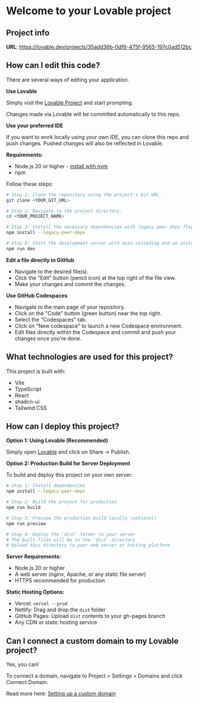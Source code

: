 
# Welcome to your Lovable project

## Project info

**URL**: https://lovable.dev/projects/35add36b-0df6-475f-9565-197c0ad512bc

## How can I edit this code?

There are several ways of editing your application.

**Use Lovable**

Simply visit the [Lovable Project](https://lovable.dev/projects/35add36b-0df6-475f-9565-197c0ad512bc) and start prompting.

Changes made via Lovable will be committed automatically to this repo.

**Use your preferred IDE**

If you want to work locally using your own IDE, you can clone this repo and push changes. Pushed changes will also be reflected in Lovable.

**Requirements:**
- Node.js 20 or higher - [install with nvm](https://github.com/nvm-sh/nvm#installing-and-updating)
- npm

Follow these steps:

```sh
# Step 1: Clone the repository using the project's Git URL.
git clone <YOUR_GIT_URL>

# Step 2: Navigate to the project directory.
cd <YOUR_PROJECT_NAME>

# Step 3: Install the necessary dependencies with legacy peer deps flag.
npm install --legacy-peer-deps

# Step 4: Start the development server with auto-reloading and an instant preview.
npm run dev
```

**Edit a file directly in GitHub**

- Navigate to the desired file(s).
- Click the "Edit" button (pencil icon) at the top right of the file view.
- Make your changes and commit the changes.

**Use GitHub Codespaces**

- Navigate to the main page of your repository.
- Click on the "Code" button (green button) near the top right.
- Select the "Codespaces" tab.
- Click on "New codespace" to launch a new Codespace environment.
- Edit files directly within the Codespace and commit and push your changes once you're done.

## What technologies are used for this project?

This project is built with:

- Vite
- TypeScript
- React
- shadcn-ui
- Tailwind CSS

## How can I deploy this project?

**Option 1: Using Lovable (Recommended)**

Simply open [Lovable](https://lovable.dev/projects/35add36b-0df6-475f-9565-197c0ad512bc) and click on Share -> Publish.

**Option 2: Production Build for Server Deployment**

To build and deploy this project on your own server:

```sh
# Step 1: Install dependencies
npm install --legacy-peer-deps

# Step 2: Build the project for production
npm run build

# Step 3: Preview the production build locally (optional)
npm run preview

# Step 4: Deploy the 'dist' folder to your server
# The built files will be in the 'dist' directory
# Upload this directory to your web server or hosting platform
```

**Server Requirements:**
- Node.js 20 or higher
- A web server (nginx, Apache, or any static file server)
- HTTPS recommended for production

**Static Hosting Options:**
- Vercel: `vercel --prod`
- Netlify: Drag and drop the `dist` folder
- GitHub Pages: Upload `dist` contents to your gh-pages branch
- Any CDN or static hosting service

## Can I connect a custom domain to my Lovable project?

Yes, you can!

To connect a domain, navigate to Project > Settings > Domains and click Connect Domain.

Read more here: [Setting up a custom domain](https://docs.lovable.dev/tips-tricks/custom-domain#step-by-step-guide)
